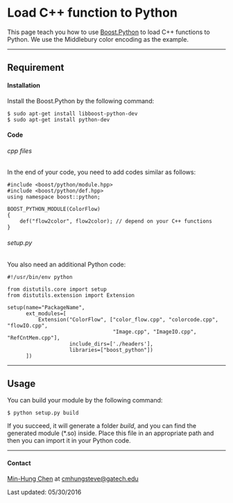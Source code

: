 # Load C++ function to Python
This page teach you how to use [Boost.Python](http://www.boost.org/doc/libs/1_61_0/libs/python/doc/html/index.html) to load C++ functions to Python. We use the Middlebury color encoding as the example.

---
## Requirement
#### Installation
Install the Boost.Python by the following command:
```
$ sudo apt-get install libboost-python-dev
$ sudo apt-get install python-dev
```

#### Code
###### cpp files
In the end of your code, you need to add codes similar as follows:
```
#include <boost/python/module.hpp>
#include <boost/python/def.hpp>
using namespace boost::python;

BOOST_PYTHON_MODULE(ColorFlow)
{
    def("flow2color", flow2color); // depend on your C++ functions
}
```

###### setup.py
You also need an additional Python code:
```
#!/usr/bin/env python

from distutils.core import setup
from distutils.extension import Extension

setup(name="PackageName",
      ext_modules=[
          Extension("ColorFlow", ["color_flow.cpp", "colorcode.cpp", "flowIO.cpp",
                                  "Image.cpp", "ImageIO.cpp", "RefCntMem.cpp"],
                    include_dirs=['./headers'],
                    libraries=["boost_python"])
      ])
```

---
## Usage
You can build your module by the following command:
```
$ python setup.py build
```
If you succeed, it will generate a folder *build*, and you can find the generated module (\*.so) inside. Place this file in an appropriate path and then you can import it in your Python code.

---
#### Contact
[Min-Hung Chen](https://www.linkedin.com/in/chensteven) at <cmhungsteve@gatech.edu>

Last updated: 05/30/2016
